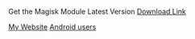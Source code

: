 Get the Magisk Module Latest Version
[Download Link](https://www.magiskmodule.com/pubg-aim-assist-max-auto-headshot-config-files/)

[My Website](https://www.magiskmodule.com)
[Android users](https://freefire.headshot-hack.com)
